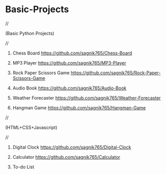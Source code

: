 # Basic-Projects


//

(Basic Python Projects)

//

1. Chess Board    https://github.com/sagnik765/Chess-Board

2. MP3 Player   https://github.com/sagnik765/MP3-Player

3. Rock Paper Scissors Game    https://github.com/sagnik765/Rock-Paper-Scissors-Game

4. Audio Book   https://github.com/sagnik765/Audio-Book

5. Weather Forecaster   https://github.com/sagnik765/Weather-Forecaster

6. Hangman Game   https://github.com/sagnik765/Hangman-Game

//

(HTML+CSS+Javascript)

//

1. Digital Clock     https://github.com/sagnik765/Digital-Clock 
 
2. Calculator     https://github.com/sagnik765/Calculator

3. To-do List
